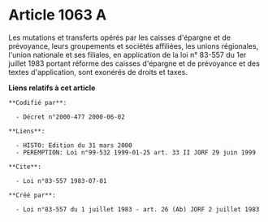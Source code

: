 # Article 1063 A

Les mutations et transferts opérés par les caisses d'épargne et de prévoyance, leurs groupements et sociétés affiliées, les
unions régionales, l'union nationale et ses filiales, en application de la loi n° 83-557 du 1er juillet 1983 portant réforme
des caisses d'épargne et de prévoyance et des textes d'application, sont exonérés de droits et taxes.

**Liens relatifs à cet article**

	**Codifié par**:

	  - Décret n°2000-477 2000-06-02

	**Liens**:

	  - HISTO: Edition du 31 mars 2000
	  - PEREMPTION: Loi n°99-532 1999-01-25 art. 33 II JORF 29 juin 1999

	**Cite**:

	  - Loi n°83-557 1983-07-01

	**Créé par**:

	  - Loi n°83-557 du 1 juillet 1983 - art. 26 (Ab) JORF 2 juillet 1983
